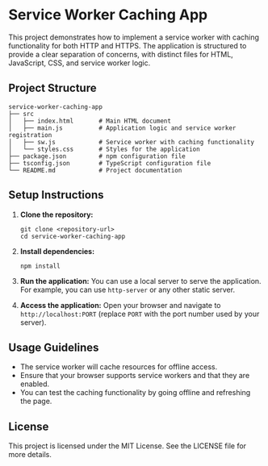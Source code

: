 # Service Worker Caching App

This project demonstrates how to implement a service worker with caching functionality for both HTTP and HTTPS. The application is structured to provide a clear separation of concerns, with distinct files for HTML, JavaScript, CSS, and service worker logic.

## Project Structure

```
service-worker-caching-app
├── src
│   ├── index.html       # Main HTML document
│   ├── main.js          # Application logic and service worker registration
│   ├── sw.js            # Service worker with caching functionality
│   └── styles.css       # Styles for the application
├── package.json         # npm configuration file
├── tsconfig.json        # TypeScript configuration file
└── README.md            # Project documentation
```

## Setup Instructions

1. **Clone the repository:**
   ```
   git clone <repository-url>
   cd service-worker-caching-app
   ```

2. **Install dependencies:**
   ```
   npm install
   ```

3. **Run the application:**
   You can use a local server to serve the application. For example, you can use `http-server` or any other static server.

4. **Access the application:**
   Open your browser and navigate to `http://localhost:PORT` (replace `PORT` with the port number used by your server).

## Usage Guidelines

- The service worker will cache resources for offline access.
- Ensure that your browser supports service workers and that they are enabled.
- You can test the caching functionality by going offline and refreshing the page.

## License

This project is licensed under the MIT License. See the LICENSE file for more details.